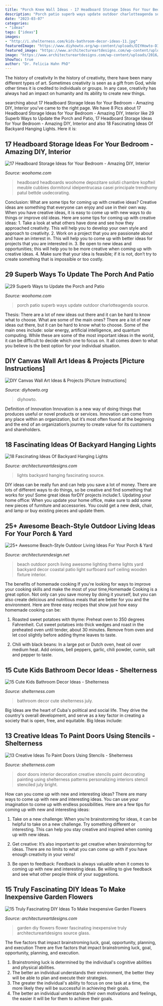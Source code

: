 ```yaml
---
title: "Porch Knee Wall Ideas - 17 Headboard Storage Ideas For Your Bedroom"
description: "Porch patio superb ways update outdoor charlotteagenda source"
date: "2023-03-07"
categories:
- "ideas"
tags: ["ideas"]
images:
- "http://i.shelterness.com/kids-bathroom-decor-ideas-11.jpg"
featuredImage: "https://www.diyhowto.org/wp-content/uploads/DIYHowto-DIY-Canvas-Wall-Art-Ideas-Tutorials-Picture-Instructions-05.jpg"
featured_image: "https://www.architectureartdesigns.com/wp-content/uploads/2016/02/12-42.jpg"
image: "https://www.architectureartdesigns.com/wp-content/uploads/2016/06/1-64.jpg"
ShowToc: true
author: "Dr. Felicia Hahn PhD"
---
```



The history of creativity
In the history of creativity, there have been many different types of art. Sometimes creativity is seen as a gift from God, while other times it is credited to individuals or groups. In any case, creativity has always had an impact on humanity and its ability to create new things.

	

		
searching about 17 Headboard Storage Ideas for Your Bedroom - Amazing DIY, Interior you've came to the right page. We have 8 Pics about 17 Headboard Storage Ideas for Your Bedroom - Amazing DIY, Interior like 29 Superb Ways to Update the Porch and Patio, 17 Headboard Storage Ideas for Your Bedroom - Amazing DIY, Interior and also 18 Fascinating Ideas Of Backyard Hanging Lights. Here it is:
		
    
## 17 Headboard Storage Ideas For Your Bedroom - Amazing DIY, Interior

<img loading=lazy src="https://www.woohome.com/wp-content/uploads/2016/01/headboard-storage-idea-woohome-7.jpg" onerror="this.onerror=null;this.src='https://tse2.mm.bing.net/th?id=OIP.oL7omtc_Bve812Ky1ozfHwHaJ4&amp;pid=15.1';" alt="17 Headboard Storage Ideas for Your Bedroom - Amazing DIY, Interior">

_Source: woohome.com_

>headboard headboards woohome depozitare solutii chambre kopfteil meuble cubbies dormitorul ideipentrucasa casei principale trendhomy patul bettde usdecorating. 

	

Conclusion: What are some tips for coming up with creative ideas?
Creative ideas are something that everyone can enjoy and use in their own way. When you have creative ideas, it is easy to come up with new ways to do things or improve old ideas. Here are some tips for coming up with creative ideas: 1. Take a look at what others have done and see how they approached creativity. This will help you to develop your own style and approach to creativity. 2. Work on a project that you are passionate about and have an interest in. This will help you to come up with better ideas for projects that you are interested in. 3. Be open to new ideas and opportunities; this will help you to be more creative when coming up with creative ideas. 4. Make sure that your idea is feasible; if it is not, don’t try to create something that is impossible or too costly. 
    
## 29 Superb Ways To Update The Porch And Patio

<img loading=lazy src="http://www.woohome.com/wp-content/uploads/2017/07/front-porch-and-patio-upgrade-9-2.jpg" onerror="this.onerror=null;this.src='https://tse1.mm.bing.net/th?id=OIP.sgTd_1nSPKn2TnH4SiqwPQHaJ3&amp;pid=15.1';" alt="29 Superb Ways to Update the Porch and Patio">

_Source: woohome.com_

>porch patio superb ways update outdoor charlotteagenda source. 

	

Thesis: There are a lot of new ideas out there and it can be hard to know what to choose. What are some of the main ones?
There are a lot of new ideas out there, but it can be hard to know what to choose. Some of the main ones include: solar energy, artificial intelligence, and quantum computing. While these are some of the most important ideas in the world, it can be difficult to decide which one to focus on. It all comes down to what you believe is the best option for your individual situation.

    
## DIY Canvas Wall Art Ideas &amp; Projects [Picture Instructions]

<img loading=lazy src="https://www.diyhowto.org/wp-content/uploads/DIYHowto-DIY-Canvas-Wall-Art-Ideas-Tutorials-Picture-Instructions-05.jpg" onerror="this.onerror=null;this.src='https://tse2.mm.bing.net/th?id=OIP.xRSgNDY9yslffc4l9vYVgQHaPl&amp;pid=15.1';" alt="DIY Canvas Wall Art Ideas &amp; Projects [Picture Instructions]">

_Source: diyhowto.org_

>diyhowto. 

	

Definition of Innovation
Innovation is a new way of doing things that produces useful or novel products or services. Innovation can come from any place within an organization, but it’s most often found at the beginning and the end of an organization’s journey to create value for its customers and shareholders.

    
## 18 Fascinating Ideas Of Backyard Hanging Lights

<img loading=lazy src="https://www.architectureartdesigns.com/wp-content/uploads/2016/06/1-64.jpg" onerror="this.onerror=null;this.src='https://tse2.mm.bing.net/th?id=OIP.AHNEKYRGVeYygqjp766EagAAAA&amp;pid=15.1';" alt="18 Fascinating Ideas Of Backyard Hanging Lights">

_Source: architectureartdesigns.com_

>lights backyard hanging fascinating source. 

	

DIY ideas can be really fun and can help you save a lot of money. There are lots of different ways to do things, so be creative and find something that works for you! Some great ideas forDIY projects include:1. Updating your home office: When you update your home office, make sure to add some new pieces of furniture and accessories. You could get a new desk, chair, and lamp or buy existing pieces and update them.
    
## 25+ Awesome Beach-Style Outdoor Living Ideas For Your Porch &amp; Yard

<img loading=lazy src="http://cdn.architecturendesign.net/wp-content/uploads/2015/07/AD-Beach-Style-Outdoor-Living-Ideas-05.jpg" onerror="this.onerror=null;this.src='https://tse3.mm.bing.net/th?id=OIP._nZECffRBr-qtQA3DIzbrQHaJ4&amp;pid=15.1';" alt="25+ Awesome Beach-Style Outdoor Living Ideas For Your Porch &amp; Yard">

_Source: architecturendesign.net_

>beach outdoor porch living awesome lighting theme lights yard backyard decor coastal patio light surfboard surf ceiling wooden fixture interior. 

	

The benefits of homemade cooking
If you're looking for ways to improve your cooking skills and make the most of your time,Homemade Cooking is a great option. Not only can you save money by doing it yourself, but you can also create delicious and nutritious meals that are better for you and the environment. Here are three easy recipes that show just how easy homemade cooking can be: 
1. Roasted sweet potatoes with thyme: Preheat oven to 350 degrees Fahrenheit. Cut sweet potatoes into thick wedges and roast in the preheated oven until tender, about 30 minutes. Remove from oven and let cool slightly before adding thyme leaves to taste. 

2. Chili with black beans: In a large pot or Dutch oven, heat oil over medium heat. Add onions, bell peppers, garlic, chili powder, cumin, salt and pepper to taste.

    
## 15 Cute Kids Bathroom Decor Ideas - Shelterness

<img loading=lazy src="http://i.shelterness.com/kids-bathroom-decor-ideas-11.jpg" onerror="this.onerror=null;this.src='https://tse4.mm.bing.net/th?id=OIP.WSQKLPKp7Jy6mJjL5pu8eAHaMS&amp;pid=15.1';" alt="15 Cute Kids Bathroom Decor Ideas - Shelterness">

_Source: shelterness.com_

>bathroom decor cute shelterness july. 

	

Big Ideas are the heart of Cuba's political and social life. They drive the country's overall development, and serve as a key factor in creating a society that is open, free, and equitable. Big Ideas include:

    
## 13 Creative Ideas To Paint Doors Using Stencils - Shelterness

<img loading=lazy src="http://i.shelterness.com/decorating-doors-with-stencils-6.jpg" onerror="this.onerror=null;this.src='https://tse2.mm.bing.net/th?id=OIP.drVYAIkvCbb0LWTvdXAUdQAAAA&amp;pid=15.1';" alt="13 Creative Ideas To Paint Doors Using Stencils - Shelterness">

_Source: shelterness.com_

>door doors interior decoration creative stencils paint decorating painting using shelterness patterns personalizing interiors stencil stenciled july bright. 

	

How can you come up with new and interesting ideas?
There are many ways to come up with new and interesting ideas. You can use your imagination to come up with endless possibilities. Here are a few tips for coming up with new and interesting ideas:
1. Take on a new challenge: When you’re brainstorming for ideas, it can be helpful to take on a new challenge. Try something different or interesting. This can help you stay creative and inspired when coming up with new ideas.

2. Get creative: It’s also important to get creative when brainstorming for ideas. There are no limits to what you can come up with if you have enough creativity in your veins!

3. Be open to feedback: Feedback is always valuable when it comes to coming up with new and interesting ideas. Be willing to give feedback and see what other people think of your suggestions.

    
## 15 Truly Fascinating DIY Ideas To Make Inexpensive Garden Flowers

<img loading=lazy src="https://www.architectureartdesigns.com/wp-content/uploads/2016/02/12-42.jpg" onerror="this.onerror=null;this.src='https://tse1.mm.bing.net/th?id=OIP.iQ2--sk4Jd2GsVRIVQui1AHaJ4&amp;pid=15.1';" alt="15 Truly Fascinating DIY Ideas To Make Inexpensive Garden Flowers">

_Source: architectureartdesigns.com_

>garden diy flowers flower fascinating inexpensive truly architectureartdesigns source glass. 

	

The five factors that impact brainstroming:luck, goal, opportunity, planning, and execution
There are five factors that impact brainstroming luck, goal, opportunity, planning, and execution. 
1. Brainstroming luck is determined by the individual's cognitive abilities and physical abilities. 
2. The better an individual understands their environment, the better they will be able to plan and execute their strategies. 
3. The greater the individual's ability to focus on one task at a time, the more likely they will be successful in achieving their goals. 
4. The better an individual understands their own motivations and feelings, the easier it will be for them to achieve their goals. 

